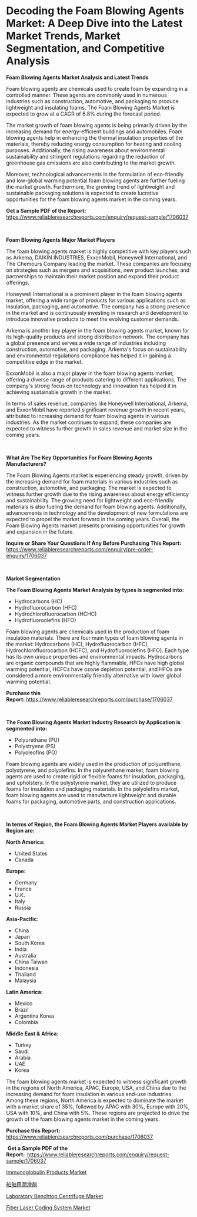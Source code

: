 <p><h1>Decoding the Foam Blowing Agents Market: A Deep Dive into the Latest Market Trends, Market Segmentation, and Competitive Analysis</h1></p><p><strong>Foam Blowing Agents Market Analysis and Latest Trends</strong></p>
<p><p>Foam blowing agents are chemicals used to create foam by expanding in a controlled manner. These agents are commonly used in numerous industries such as construction, automotive, and packaging to produce lightweight and insulating foams. The Foam Blowing Agents Market is expected to grow at a CAGR of 6.8% during the forecast period.</p><p>The market growth of foam blowing agents is being primarily driven by the increasing demand for energy-efficient buildings and automobiles. Foam blowing agents help in enhancing the thermal insulation properties of the materials, thereby reducing energy consumption for heating and cooling purposes. Additionally, the rising awareness about environmental sustainability and stringent regulations regarding the reduction of greenhouse gas emissions are also contributing to the market growth.</p><p>Moreover, technological advancements in the formulation of eco-friendly and low-global warming potential foam blowing agents are further fueling the market growth. Furthermore, the growing trend of lightweight and sustainable packaging solutions is expected to create lucrative opportunities for the foam blowing agents market in the coming years.</p></p>
<p><strong>Get a Sample PDF of the Report:&nbsp;</strong> <a href="https://www.reliableresearchreports.com/enquiry/request-sample/1706037">https://www.reliableresearchreports.com/enquiry/request-sample/1706037</a></p>
<p>&nbsp;</p>
<p><strong>Foam Blowing Agents Major Market Players</strong></p>
<p><p>The foam blowing agents market is highly competitive with key players such as Arkema, DAIKIN INDUSTRIES, ExxonMobil, Honeywell International, and The Chemours Company leading the market. These companies are focusing on strategies such as mergers and acquisitions, new product launches, and partnerships to maintain their market position and expand their product offerings.</p><p>Honeywell International is a prominent player in the foam blowing agents market, offering a wide range of products for various applications such as insulation, packaging, and automotive. The company has a strong presence in the market and is continuously investing in research and development to introduce innovative products to meet the evolving customer demands.</p><p>Arkema is another key player in the foam blowing agents market, known for its high-quality products and strong distribution network. The company has a global presence and serves a wide range of industries including construction, automotive, and packaging. Arkema's focus on sustainability and environmental regulations compliance has helped it in gaining a competitive edge in the market.</p><p>ExxonMobil is also a major player in the foam blowing agents market, offering a diverse range of products catering to different applications. The company's strong focus on technology and innovation has helped it in achieving sustainable growth in the market.</p><p>In terms of sales revenue, companies like Honeywell International, Arkema, and ExxonMobil have reported significant revenue growth in recent years, attributed to increasing demand for foam blowing agents in various industries. As the market continues to expand, these companies are expected to witness further growth in sales revenue and market size in the coming years.</p></p>
<p>&nbsp;</p>
<p><strong>What Are The Key Opportunities For Foam Blowing Agents Manufacturers?</strong></p>
<p><p>The Foam Blowing Agents market is experiencing steady growth, driven by the increasing demand for foam materials in various industries such as construction, automotive, and packaging. The market is expected to witness further growth due to the rising awareness about energy efficiency and sustainability. The growing need for lightweight and eco-friendly materials is also fueling the demand for foam blowing agents. Additionally, advancements in technology and the development of new formulations are expected to propel the market forward in the coming years. Overall, the Foam Blowing Agents market presents promising opportunities for growth and expansion in the future.</p></p>
<p><strong>Inquire or Share Your Questions If Any Before Purchasing This Report:</strong> <a href="https://www.reliableresearchreports.com/enquiry/pre-order-enquiry/1706037">https://www.reliableresearchreports.com/enquiry/pre-order-enquiry/1706037</a></p>
<p>&nbsp;</p>
<p><strong>Market Segmentation</strong></p>
<p><strong>The Foam Blowing Agents Market Analysis by types is segmented into:</strong></p>
<p><ul><li>Hydrocarbons (HC)</li><li>Hydrofluorocarbon (HFC)</li><li>Hydrochlorofluorocarbon (HCHC)</li><li>Hydrofluoroolefins (HFO)</li></ul></p>
<p><p>Foam blowing agents are chemicals used in the production of foam insulation materials. There are four main types of foam blowing agents in the market: Hydrocarbons (HC), Hydrofluorocarbon (HFC), Hydrochlorofluorocarbon (HCFC), and Hydrofluoroolefins (HFO). Each type has its own unique properties and environmental impacts. Hydrocarbons are organic compounds that are highly flammable, HFCs have high global warming potential, HCFCs have ozone depletion potential, and HFOs are considered a more environmentally friendly alternative with lower global warming potential.</p></p>
<p><strong>Purchase this Report:&nbsp;</strong><a href="https://www.reliableresearchreports.com/purchase/1706037">https://www.reliableresearchreports.com/purchase/1706037</a></p>
<p>&nbsp;</p>
<p><strong>The Foam Blowing Agents Market Industry Research by Application is segmented into:</strong></p>
<p><ul><li>Polyurethane (PU)</li><li>Polystryene (PS)</li><li>Polyoleofins (PO)</li></ul></p>
<p><p>Foam blowing agents are widely used in the production of polyurethane, polystyrene, and polyolefins. In the polyurethane market, foam blowing agents are used to create rigid or flexible foams for insulation, packaging, and upholstery. In the polystyrene market, they are utilized to produce foams for insulation and packaging materials. In the polyolefins market, foam blowing agents are used to manufacture lightweight and durable foams for packaging, automotive parts, and construction applications.</p></p>
<p>&nbsp;</p>
<p><strong>In terms of Region, the Foam Blowing Agents Market Players available by Region are:</strong></p>
<p>
    <p> <strong> North America: </strong>
        <ul>
            <li>United States</li>
            <li>Canada</li>
        </ul>
        </p> 
    <p> <strong> Europe: </strong>
        <ul>
            <li>Germany</li>
            <li>France</li>
            <li>U.K.</li>
            <li>Italy</li>
            <li>Russia</li>
        </ul>
        </p> 
    <p> <strong> Asia-Pacific: </strong>
        <ul>
            <li>China</li>
            <li>Japan</li>
            <li>South Korea</li>
            <li>India</li>
            <li>Australia</li>
            <li>China Taiwan</li>
            <li>Indonesia</li>
            <li>Thailand</li>
            <li>Malaysia</li>
        </ul>
        </p> 
    <p> <strong> Latin America: </strong>
        <ul>
            <li>Mexico</li>
            <li>Brazil</li>
            <li>Argentina Korea</li>
            <li>Colombia</li>
        </ul>
        </p> 
    <p> <strong> Middle East & Africa: </strong>
        <ul>
            <li>Turkey</li>
            <li>Saudi</li>
            <li>Arabia</li>
            <li>UAE</li>
            <li>Korea</li>
        </ul>
    </p>
    </p>
<p><p>The foam blowing agents market is expected to witness significant growth in the regions of North America, APAC, Europe, USA, and China due to the increasing demand for foam insulation in various end-use industries. Among these regions, North America is expected to dominate the market with a market share of 35%, followed by APAC with 30%, Europe with 20%, USA with 10%, and China with 5%. These regions are projected to drive the growth of the foam blowing agents market in the coming years.</p></p>
<p><strong>Purchase this Report: </strong><a href="https://www.reliableresearchreports.com/purchase/1706037">https://www.reliableresearchreports.com/purchase/1706037</a></p>
<p>&nbsp;<strong>Get a Sample PDF of the Report:&nbsp;&nbsp;</strong><a href="https://www.reliableresearchreports.com/enquiry/request-sample/1706037">https://www.reliableresearchreports.com/enquiry/request-sample/1706037</a></p>
<p><strong></strong></p>
<p><p><a href="https://military-diascia-e68.notion.site/Immunoglobulin-Products-Market-Share-Market-New-Trends-Analysis-Report-By-Type-By-Application-By-e06f36cc65554947b83374fd547728c3">Immunoglobulin Products Market</a></p><p><a href="https://github.com/oqxogxyvqe90775/Market-Research-Report-List-1/blob/main/1772446189764.md">船舶用潤滑剤</a></p><p><a href="https://view.publitas.com/reportprime-1/laboratory-benchtop-centrifuge-market-size-focuses-on-market-dynamics-in-depth-analysis-and-future-projections-of-its-market-forecasted-for-period-from-2023-to-2030/">Laboratory Benchtop Centrifuge Market</a></p><p><a href="https://view.publitas.com/reportprime-1/fiber-laser-coding-system-market-provides-detailed-segmentation-of-this-market-based-on-type-application-and-region-and-forecast-for-the-period-from-2023-2030/">Fiber Laser Coding System Market</a></p></p>